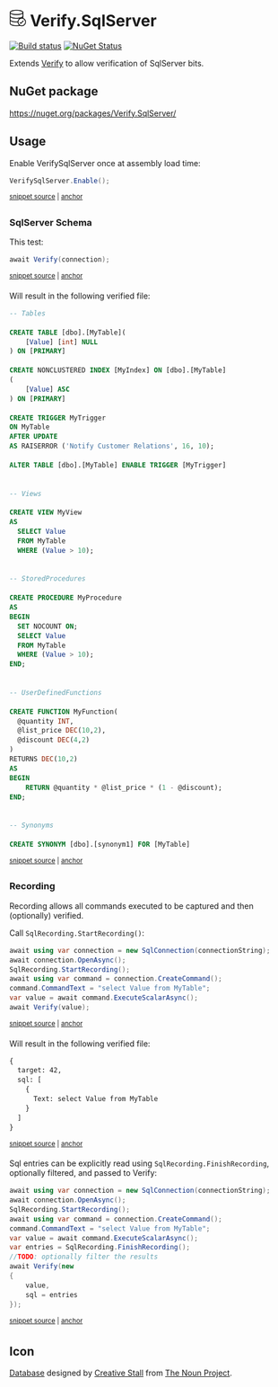 # <img src="/src/icon.png" height="30px"> Verify.SqlServer

[![Build status](https://ci.appveyor.com/api/projects/status/enh6mjugcbmoun0e?svg=true)](https://ci.appveyor.com/project/SimonCropp/verify-sqlserver)
[![NuGet Status](https://img.shields.io/nuget/v/Verify.SqlServer.svg)](https://www.nuget.org/packages/Verify.SqlServer/)

Extends [Verify](https://github.com/VerifyTests/Verify) to allow verification of SqlServer bits.



## NuGet package

https://nuget.org/packages/Verify.SqlServer/


## Usage

Enable VerifySqlServer once at assembly load time:

<!-- snippet: Enable -->
<a id='snippet-enable'></a>
```cs
VerifySqlServer.Enable();
```
<sup><a href='/src/Tests/Tests.cs#L13-L17' title='Snippet source file'>snippet source</a> | <a href='#snippet-enable' title='Start of snippet'>anchor</a></sup>
<!-- endSnippet -->


### SqlServer Schema

This test:

<!-- snippet: SqlServerSchema -->
<a id='snippet-sqlserverschema'></a>
```cs
await Verify(connection);
```
<sup><a href='/src/Tests/Tests.cs#L85-L89' title='Snippet source file'>snippet source</a> | <a href='#snippet-sqlserverschema' title='Start of snippet'>anchor</a></sup>
<!-- endSnippet -->

Will result in the following verified file:

<!-- snippet: Tests.SqlServerSchema.verified.sql -->
<a id='snippet-Tests.SqlServerSchema.verified.sql'></a>
```sql
-- Tables

CREATE TABLE [dbo].[MyTable](
	[Value] [int] NULL
) ON [PRIMARY]

CREATE NONCLUSTERED INDEX [MyIndex] ON [dbo].[MyTable]
(
	[Value] ASC
) ON [PRIMARY]

CREATE TRIGGER MyTrigger
ON MyTable
AFTER UPDATE
AS RAISERROR ('Notify Customer Relations', 16, 10);

ALTER TABLE [dbo].[MyTable] ENABLE TRIGGER [MyTrigger]


-- Views

CREATE VIEW MyView
AS
  SELECT Value
  FROM MyTable
  WHERE (Value > 10);


-- StoredProcedures

CREATE PROCEDURE MyProcedure
AS
BEGIN
  SET NOCOUNT ON;
  SELECT Value
  FROM MyTable
  WHERE (Value > 10);
END;


-- UserDefinedFunctions

CREATE FUNCTION MyFunction(
  @quantity INT,
  @list_price DEC(10,2),
  @discount DEC(4,2)
)
RETURNS DEC(10,2)
AS
BEGIN
    RETURN @quantity * @list_price * (1 - @discount);
END;


-- Synonyms

CREATE SYNONYM [dbo].[synonym1] FOR [MyTable]
```
<sup><a href='/src/Tests/Tests.SqlServerSchema.verified.sql#L1-L57' title='Snippet source file'>snippet source</a> | <a href='#snippet-Tests.SqlServerSchema.verified.sql' title='Start of snippet'>anchor</a></sup>
<!-- endSnippet -->


### Recording

Recording allows all commands executed to be captured and then (optionally) verified.

Call `SqlRecording.StartRecording()`:

<!-- snippet: Recording -->
<a id='snippet-recording'></a>
```cs
await using var connection = new SqlConnection(connectionString);
await connection.OpenAsync();
SqlRecording.StartRecording();
await using var command = connection.CreateCommand();
command.CommandText = "select Value from MyTable";
var value = await command.ExecuteScalarAsync();
await Verify(value);
```
<sup><a href='/src/Tests/Tests.cs#L167-L177' title='Snippet source file'>snippet source</a> | <a href='#snippet-recording' title='Start of snippet'>anchor</a></sup>
<!-- endSnippet -->

Will result in the following verified file:

<!-- snippet: Tests.Recording.verified.txt -->
<a id='snippet-Tests.Recording.verified.txt'></a>
```txt
{
  target: 42,
  sql: [
    {
      Text: select Value from MyTable
    }
  ]
}
```
<sup><a href='/src/Tests/Tests.Recording.verified.txt#L1-L8' title='Snippet source file'>snippet source</a> | <a href='#snippet-Tests.Recording.verified.txt' title='Start of snippet'>anchor</a></sup>
<!-- endSnippet -->


Sql entries can be explicitly read using `SqlRecording.FinishRecording`, optionally filtered, and passed to Verify:

<!-- snippet: RecordingSpecific -->
<a id='snippet-recordingspecific'></a>
```cs
await using var connection = new SqlConnection(connectionString);
await connection.OpenAsync();
SqlRecording.StartRecording();
await using var command = connection.CreateCommand();
command.CommandText = "select Value from MyTable";
var value = await command.ExecuteScalarAsync();
var entries = SqlRecording.FinishRecording();
//TODO: optionally filter the results
await Verify(new
{
    value,
    sql = entries
});
```
<sup><a href='/src/Tests/Tests.cs#L186-L202' title='Snippet source file'>snippet source</a> | <a href='#snippet-recordingspecific' title='Start of snippet'>anchor</a></sup>
<!-- endSnippet -->



## Icon

[Database](https://thenounproject.com/term/database/310841/) designed by [Creative Stall](https://thenounproject.com/creativestall/) from [The Noun Project](https://thenounproject.com).
